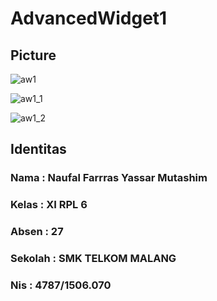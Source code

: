# AdvancedWidget1

<h2> Picture </h2>

![aw1](https://cloud.githubusercontent.com/assets/22125595/22138154/d1cc7504-df11-11e6-94d3-20a6e9dad1ce.JPG)

![aw1_1](https://cloud.githubusercontent.com/assets/22125595/22138155/d1cff77e-df11-11e6-88b6-8f905d55138a.JPG)

![aw1_2](https://cloud.githubusercontent.com/assets/22125595/22138156/d1d0779e-df11-11e6-9b4b-8c3b708c9804.JPG)

<h2> Identitas </h2>
<h3> Nama     : Naufal Farrras Yassar Mutashim </h3>
<h3> Kelas    : XI RPL 6 </h3>
<h3> Absen    : 27 </h3>
<h3> Sekolah  : SMK TELKOM MALANG </h3>
<h3> Nis      : 4787/1506.070 </h3>
